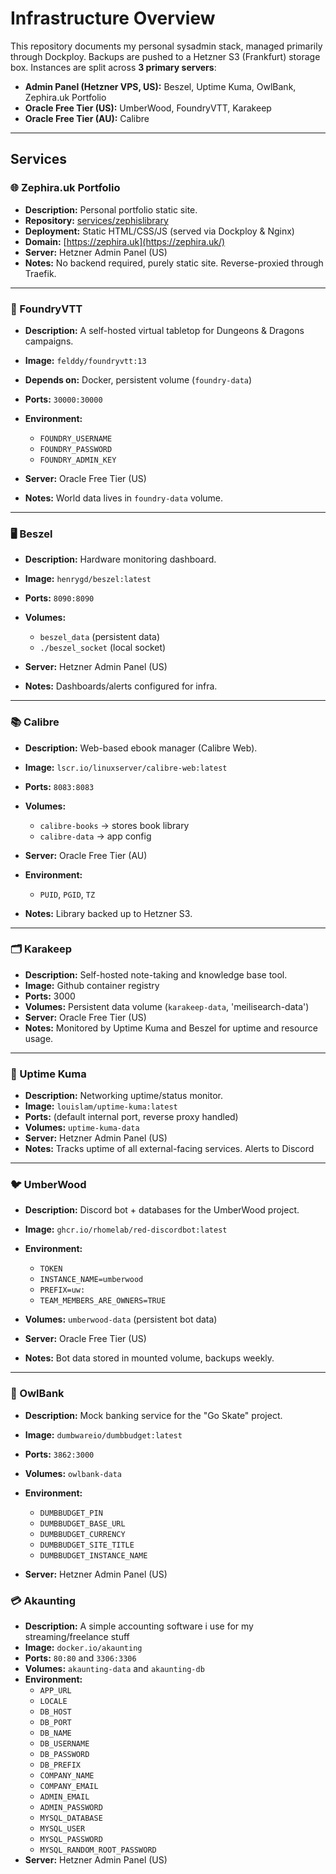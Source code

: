 # Infrastructure Overview

This repository documents my personal sysadmin stack, managed primarily through Dockploy.
Backups are pushed to a Hetzner S3 (Frankfurt) storage box.
Instances are split across **3 primary servers**:

* **Admin Panel (Hetzner VPS, US):** Beszel, Uptime Kuma, OwlBank, Zephira.uk Portfolio
* **Oracle Free Tier (US):** UmberWood, FoundryVTT, Karakeep
* **Oracle Free Tier (AU):** Calibre

---

## Services

### 🌐 Zephira.uk Portfolio

* **Description:** Personal portfolio static site.
* **Repository:** [services/zephislibrary](https://github.com/Zephira58/sysadmin/tree/main/services/zephislibrary)
* **Deployment:** Static HTML/CSS/JS (served via Dockploy & Nginx)
* **Domain:** [https://zephira.uk](https://zephira.uk/)
* **Server:** Hetzner Admin Panel (US)
* **Notes:** No backend required, purely static site. Reverse-proxied through Traefik.

---

### 🎲 FoundryVTT

* **Description:** A self-hosted virtual tabletop for Dungeons & Dragons campaigns.
* **Image:** `felddy/foundryvtt:13`
* **Depends on:** Docker, persistent volume (`foundry-data`)
* **Ports:** `30000:30000`
* **Environment:**

  * `FOUNDRY_USERNAME`
  * `FOUNDRY_PASSWORD`
  * `FOUNDRY_ADMIN_KEY`
* **Server:** Oracle Free Tier (US)
* **Notes:** World data lives in `foundry-data` volume.

---

### 🖥️ Beszel

* **Description:** Hardware monitoring dashboard.
* **Image:** `henrygd/beszel:latest`
* **Ports:** `8090:8090`
* **Volumes:**

  * `beszel_data` (persistent data)
  * `./beszel_socket` (local socket)
* **Server:** Hetzner Admin Panel (US)
* **Notes:** Dashboards/alerts configured for infra.

---

### 📚 Calibre

* **Description:** Web-based ebook manager (Calibre Web).
* **Image:** `lscr.io/linuxserver/calibre-web:latest`
* **Ports:** `8083:8083`
* **Volumes:**

  * `calibre-books` → stores book library
  * `calibre-data` → app config
* **Server:** Oracle Free Tier (AU)
* **Environment:**

  * `PUID`, `PGID`, `TZ`
* **Notes:** Library backed up to Hetzner S3.

---

### 🗂️ Karakeep

* **Description:** Self-hosted note-taking and knowledge base tool.
* **Image:** Github container registry
* **Ports:** 3000
* **Volumes:** Persistent data volume (`karakeep-data`, 'meilisearch-data')
* **Server:** Oracle Free Tier (US)
* **Notes:** Monitored by Uptime Kuma and Beszel for uptime and resource usage.

---

### 📡 Uptime Kuma

* **Description:** Networking uptime/status monitor.
* **Image:** `louislam/uptime-kuma:latest`
* **Ports:** (default internal port, reverse proxy handled)
* **Volumes:** `uptime-kuma-data`
* **Server:** Hetzner Admin Panel (US)
* **Notes:** Tracks uptime of all external-facing services. Alerts to Discord

---

### 🐦 UmberWood

* **Description:** Discord bot + databases for the UmberWood project.
* **Image:** `ghcr.io/rhomelab/red-discordbot:latest`
* **Environment:**

  * `TOKEN`
  * `INSTANCE_NAME=umberwood`
  * `PREFIX=uw:`
  * `TEAM_MEMBERS_ARE_OWNERS=TRUE`
* **Volumes:** `umberwood-data` (persistent bot data)
* **Server:** Oracle Free Tier (US)
* **Notes:** Bot data stored in mounted volume, backups weekly.

---

### 🏦 OwlBank

* **Description:** Mock banking service for the "Go Skate" project.
* **Image:** `dumbwareio/dumbbudget:latest`
* **Ports:** `3862:3000`
* **Volumes:** `owlbank-data`
* **Environment:**

  * `DUMBBUDGET_PIN`
  * `DUMBBUDGET_BASE_URL`
  * `DUMBBUDGET_CURRENCY`
  * `DUMBBUDGET_SITE_TITLE`
  * `DUMBBUDGET_INSTANCE_NAME`
* **Server:** Hetzner Admin Panel (US)

### 💳 Akaunting

* **Description:** A simple accounting software i use for my streaming/freelance stuff
* **Image:** `docker.io/akaunting`
* **Ports:** `80:80` and `3306:3306`
* **Volumes:** `akaunting-data` and `akaunting-db`
* **Environment:**
  * `APP_URL`
  * `LOCALE`
  * `DB_HOST`
  * `DB_PORT`
  * `DB_NAME`
  * `DB_USERNAME`
  * `DB_PASSWORD`
  * `DB_PREFIX`
  * `COMPANY_NAME`
  * `COMPANY_EMAIL`
  * `ADMIN_EMAIL`
  * `ADMIN_PASSWORD`
  * `MYSQL_DATABASE`
  * `MYSQL_USER`
  * `MYSQL_PASSWORD`
  * `MYSQL_RANDOM_ROOT_PASSWORD`
* **Server:** Hetzner Admin Panel (US)
